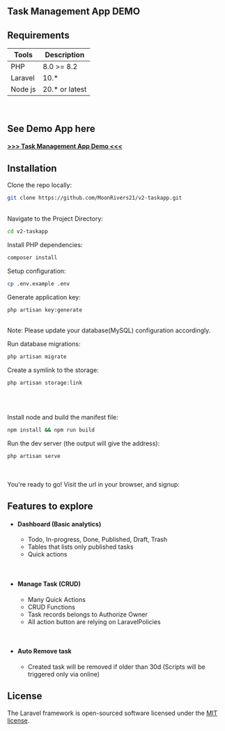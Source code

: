 ## Task Management App DEMO

## Requirements

| Tools   | Description     |
|---------|-----------------|
| PHP     | 8.0 >= 8.2      |
| Laravel | 10.*            |
| Node js | 20.*  or latest |

  <br>

## See Demo App here

#### <a href="https://v2-taskapp.digitechproject.com" target="_blank"> >>> Task Management App Demo <<< </a>

## Installation

Clone the repo locally:

```sh
git clone https://github.com/MoonRivers21/v2-taskapp.git
```

<br>
Navigate to the Project Directory:

```sh
cd v2-taskapp
```

Install PHP dependencies:

```sh
composer install 
```

Setup configuration:

```sh
cp .env.example .env
```

Generate application key:

```sh
php artisan key:generate
```

<br>
Note: Please update your database(MySQL) configuration accordingly.

Run database migrations:

```sh
php artisan migrate
```

Create a symlink to the storage:

```sh
php artisan storage:link
```

<br><br>

Install node and build the manifest file:

```sh
npm install && npm run build
```

Run the dev server (the output will give the address):

```sh
php artisan serve
```

<br><br>
You're ready to go! Visit the url in your browser, and signup:

## Features to explore

- #### Dashboard (Basic analytics)
    - Todo, In-progress, Done, Published, Draft, Trash
    - Tables that lists only published tasks
    - Quick actions

<br>

- #### Manage Task (CRUD)
    - Many Quick Actions
    - CRUD Functions
    - Task records belongs to Authorize Owner
    - All action button are relying on LaravelPolicies

<br> 


- #### Auto Remove task
    - Created task will be removed if older than 30d (Scripts will be triggered only via online)

## License

The Laravel framework is open-sourced software licensed under the [MIT license](https://opensource.org/licenses/MIT).
 
